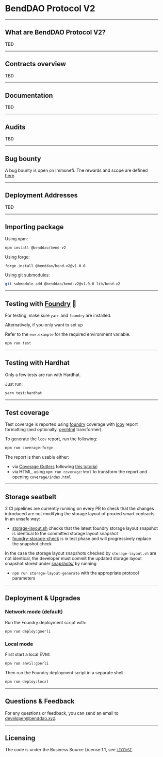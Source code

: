 # BendDAO Protocol V2

---

## What are BendDAO Protocol V2?

TBD

---

## Contracts overview

TBD

---

## Documentation

TBD

---

## Audits

TBD

---

## Bug bounty

A bug bounty is open on Immunefi. The rewards and scope are defined [here](https://immunefi.com/bounty/benddao/).

---

## Deployment Addresses

TBD

---

## Importing package

Using npm:

```bash
npm install @benddao/bend-v2
```

Using forge:

```bash
forge install @benddao/bend-v2@v1.0.0
```

Using git submodules:

```bash
git submodule add @benddao/bend-v2@v1.0.0 lib/bend-v2
```

---

## Testing with [Foundry](https://github.com/foundry-rs/foundry) 🔨

For testing, make sure `yarn` and `foundry` are installed.

Alternatively, if you only want to set up

Refer to the `env.example` for the required environment variable.

```bash
npm run test
```

---

## Testing with Hardhat

Only a few tests are run with Hardhat.

Just run:

```bash
yarn test:hardhat
```

---

## Test coverage

Test coverage is reported using [foundry](https://github.com/foundry-rs/foundry) coverage with [lcov](https://github.com/linux-test-project/lcov) report formatting (and optionally, [genhtml](https://manpages.ubuntu.com/manpages/xenial/man1/genhtml.1.html) transformer).

To generate the `lcov` report, run the following:

```bash
npm run coverage:forge
```

The report is then usable either:

- via [Coverage Gutters](https://marketplace.visualstudio.com/items?itemName=ryanluker.vscode-coverage-gutters) following [this tutorial](https://mirror.xyz/devanon.eth/RrDvKPnlD-pmpuW7hQeR5wWdVjklrpOgPCOA-PJkWFU)
- via HTML, using `npm run coverage:html` to transform the report and opening `coverage/index.html`

---

## Storage seatbelt

2 CI pipelines are currently running on every PR to check that the changes introduced are not modifying the storage layout of proxied smart contracts in an unsafe way:

- [storage-layout.sh](./scripts/storage-layout.sh) checks that the latest foundry storage layout snapshot is identical to the committed storage layout snapshot
- [foundry-storage-check](https://github.com/Rubilmax/foundry-storage-diff) is in test phase and will progressively replace the snapshot check

In the case the storage layout snapshots checked by `storage-layout.sh` are not identical, the developer must commit the updated storage layout snapshot stored under [snapshots/](./snapshots/) by running:

- `npm run storage-layout-generate` with the appropriate protocol parameters

---

## Deployment & Upgrades

### Network mode (default)

Run the Foundry deployment script with:

```bash
npm run deploy:goerli
```

### Local mode

First start a local EVM:

```bash
npm run anvil:goerli
```

Then run the Foundry deployment script in a separate shell:

```bash
npm run deploy:local
```

---

## Questions & Feedback

For any questions or feedback, you can send an email to [developer@benddao.xyz](mailto:developer@benddao.xyz).

---

## Licensing

The code is under the Business Source License 1.1, see [`LICENSE`](./LICENSE).
